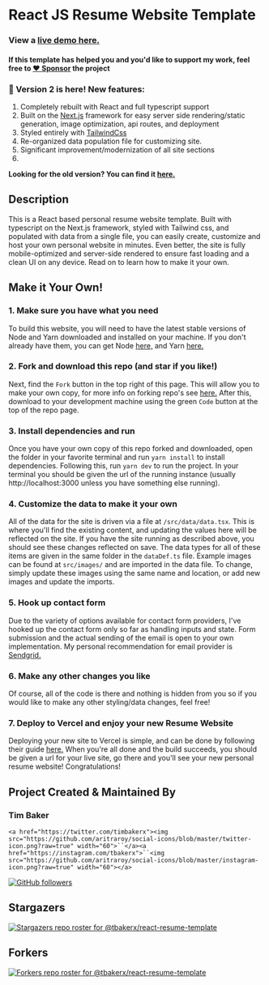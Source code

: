 # React JS Resume Website Template

### View a [live demo here.](https://reactresume.com)

#### If this template has helped you and you'd like to support my work, feel free to [♥️ Sponsor](https://github.com/sponsors/tbakerx) the project

### 🎉 Version 2 is here! New features:

1. Completely rebuilt with React and full typescript support
2. Built on the [Next.js](https://nextjs.org/) framework for easy server side rendering/static generation, image optimization, api routes, and deployment
3. Styled entirely with [TailwindCss](https://tailwindcss.com/)
4. Re-organized data population file for customizing site.
5. Significant improvement/modernization of all site sections
6. 

**Looking for the old version? You can find it [here.](https://github.com/tbakerx/react-resume-template/releases/tag/v1.0.0)**

## Description

This is a React based personal resume website template. Built with typescript on the Next.js framework, styled with Tailwind css, and populated with data from a single file, you can easily create, customize and host your own personal website in minutes. Even better, the site is fully mobile-optimized and server-side rendered to ensure fast loading and a clean UI on any device. Read on to learn how to make it your own.

## Make it Your Own!

### 1. Make sure you have what you need

To build this website, you will need to have the latest stable versions of Node and Yarn downloaded and installed on your machine. If you don't already have them, you can get Node [here,](https://nodejs.org/en/download/) and Yarn [here.](https://yarnpkg.com/getting-started/install)

### 2. Fork and download this repo (and star if you like!)

Next, find the `Fork` button in the top right of this page. This will allow you to make your own copy, for more info on forking repo's see [here.](https://docs.github.com/en/get-started/quickstart/fork-a-repo#forking-a-repository) After this, download to your development machine using the green `Code` button at the top of the repo page.

### 3. Install dependencies and run

Once you have your own copy of this repo forked and downloaded, open the folder in your favorite terminal and run `yarn install` to install dependencies. Following this, run `yarn dev` to run the project. In your terminal you should be given the url of the running instance (usually http://localhost:3000 unless you have something else running).

### 4. Customize the data to make it your own

All of the data for the site is driven via a file at `/src/data/data.tsx`. This is where you'll find the existing content, and updating the values here will be reflected on the site. If you have the site running as described above, you should see these changes reflected on save. The data types for all of these items are given in the same folder in the `dataDef.ts` file. Example images can be found at `src/images/` and are imported in the data file. To change, simply update these images using the same name and location, or add new images and update the imports.

### 5. Hook up contact form

Due to the variety of options available for contact form providers, I've hooked up the contact form only so far as handling inputs and state. Form submission and the actual sending of the email is open to your own implementation. My personal recommendation for email provider is [Sendgrid.](https://sendgrid.com/)

### 6. Make any other changes you like

Of course, all of the code is there and nothing is hidden from you so if you would like to make any other styling/data changes, feel free!

### 7. Deploy to Vercel and enjoy your new Resume Website

Deploying your new site to Vercel is simple, and can be done by following their guide [here.](https://vercel.com/guides/deploying-nextjs-with-vercel) When you're all done and the build succeeds, you should be given a url for your live site, go there and you'll see your new personal resume website! Congratulations!

## Project Created & Maintained By

### Tim Baker

`<a href="https://twitter.com/timbakerx"><img src="https://github.com/aritraroy/social-icons/blob/master/twitter-icon.png?raw=true" width="60">``</a><a href="https://instagram.com/tbakerx">``<img src="https://github.com/aritraroy/social-icons/blob/master/instagram-icon.png?raw=true" width="60"></a>`

[![GitHub followers](https://img.shields.io/github/followers/tbakerx.svg?style=social&label=Follow)](https://github.com/tbakerx/)

## Stargazers

[![Stargazers repo roster for @tbakerx/react-resume-template](https://reporoster.com/stars/dark/tbakerx/react-resume-template)](https://github.com/tbakerx/react-resume-template/stargazers)

## Forkers

[![Forkers repo roster for @tbakerx/react-resume-template](https://reporoster.com/forks/dark/tbakerx/react-resume-template)](https://github.com/tbakerx/react-resume-template/network/members)
